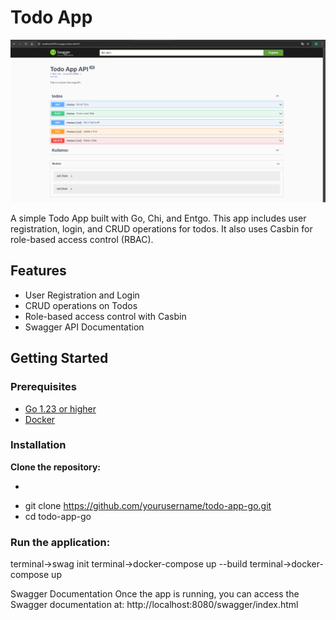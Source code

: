 
# Todo App

![Görüntü](./screenshot.png)

A simple Todo App built with Go, Chi, and Entgo. This app includes user registration, login, and CRUD operations for todos. It also uses Casbin for role-based access control (RBAC).

## Features
- User Registration and Login
- CRUD operations on Todos
- Role-based access control with Casbin
- Swagger API Documentation

## Getting Started

### Prerequisites
- [Go 1.23 or higher](https://golang.org/doc/install)
- [Docker](https://www.docker.com/get-started)

### Installation
 **Clone the repository:**
 -  ```bash
 -  git clone https://github.com/yourusername/todo-app-go.git
 -  cd todo-app-go



### Run the application:
terminal->swag init
terminal->docker-compose up --build
terminal->docker-compose up

Swagger Documentation
Once the app is running, you can access the Swagger documentation at:
http://localhost:8080/swagger/index.html

